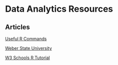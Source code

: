 # Data Analytics Resources
## Articles

[Useful R Commands](https://sites.calvin.edu/scofield/courses/m143/materials/RcmdsFromClass.pdf)

[Weber State University](https://weber.edu)

[W3 Schools R Tutorial](https://www.w3schools.com/R/)



